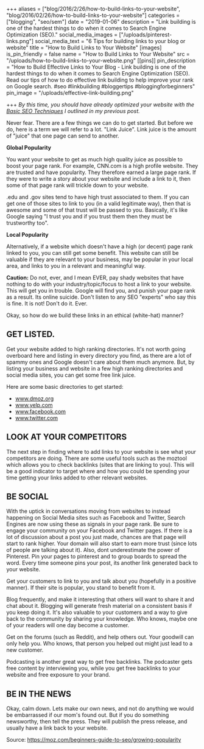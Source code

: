 +++
aliases = ["blog/2016/2/26/how-to-build-links-to-your-website", "blog/2016/02/26/how-to-build-links-to-your-website"]
categories = ["blogging", "seo/sem"]
date = "2019-01-06"
description = "Link building is one of the hardest things to do when it comes to Search Engine Optimization (SEO)."
social_media_images = ["/uploads/pinterest-links.png"]
social_media_text = "6 Tips for building links to your blog or website"
title = "How to Build Links to Your Website"
[images]
is_pin_friendly = false
name = "How to Build Links to Your Website"
src = "/uploads/how-to-build-links-to-your-website.png"
[[pins]]
pin_description = "How to Build Effective Links to Your Blog - Link building is one of the hardest things to do when it comes to Search Engine Optimization (SEO). Read our tips of how to do effective link building to help improve your rank on Google search. #seo #linkbuilding #bloggertips #bloggingforbeginners"
pin_image = "/uploads/effective-link-building.png"

+++
_By this time, you should have already optimized your website with the_ [_Basic SEO Techniques_](/blog/introduction-to-seo-and-sem-for-beginners "Basic SEO Techniques") _I outlined in my previous post._

Never fear.  There are a few things we can do to get started.  But before we do, here is a term we will refer to a lot.  "Link Juice".  Link juice is the amount of "juice" that one page can send to another.

**Global Popularity**

You want your website to get as much high quality juice as possible to boost your page rank.  For example, CNN.com is a high profile website. They are trusted and have popularity.  They therefore earned a large page rank.  If they were to write a story about your website and include a link to it, then some of that page rank will trickle down to your website.

.edu and .gov sites tend to have high trust associated to them.  If you can get one of those sites to link to you (in a valid legitimate way), then that is awesome and some of that trust will be passed to you.  Basically, it's like Google saying "I trust you and if you trust them then they must be trustworthy too".

**Local Popularity**

Alternatively, if a website which doesn't have a high (or decent) page rank linked to you, you can still get some benefit. This website can still be valuable if they are relevant to your business, may be popular in your local area, and links to you in a relevant and meaningful way.

**Caution:**  Do not, ever, and I mean EVER, pay shady websites that have nothing to do with your industry/topic/focus to host a link to your website.  This will get you in trouble.  Google will find you, and punish your page rank as a result.  Its online suicide. Don't listen to any SEO "experts" who say this is fine.  It is not!  Don't do it. Ever.

Okay, so how do we build these links in an ethical (white-hat) manner?

## GET LISTED.

Get your website added to high ranking directories.  It's not worth going overboard here and listing in every directory you find, as there are a lot of spammy ones and Google doesn't care about them much anymore.  But, by listing your business and website in a few high ranking directories and social media sites, you can get some free link juice.

Here are some basic directories to get started:

* www.dmoz.org
* www.yelp.com
* www.facebook.com
* www.twitter.com

## LOOK AT YOUR COMPETITORS

The next step in finding where to add links to your website is see what your competitors are doing.  There are some useful tools such as the moztool which allows you to check backlinks (sites that are linking to you).  This will be a good indicator to target where and how you could be spending your time getting your links added to other relevant websites.

## BE SOCIAL

With the uptick in conversations moving from websites to instead happening on Social Media sites such as Facebook and Twitter, Search Engines are now using these as signals in your page rank.  Be sure to engage your community on your Facebook and Twitter pages.  If there is a lot of discussion about a post you just made, chances are that page will start to rank higher.  Your domain will also start to earn more trust (since lots of people are talking about it). Also, dont underestimate the power of Pinterest.  Pin your pages to pinterest and to group boards to spread the word.  Every time someone pins your post, its another link generated back to your website.

Get your customers to link to you and talk about you (hopefully in a positive manner).  If their site is popular, you stand to benefit from it.

Blog frequently, and make it interesting that others will want to share it and chat about it.  Blogging will generate fresh material on a consistent basis if you keep doing it.  It's also valuable to your customers and a way to give back to the community by sharing your knowledge.  Who knows, maybe one of your readers will one day become a customer.

Get on the forums (such as Reddit), and help others out.  Your goodwill can only help you.  Who knows, that person you helped out might just lead to a new customer.

Podcasting is another great way to get free backlinks.  The podcaster gets free content by interviewing you, while you get free backlinks to your website and free exposure to your brand.

## BE IN THE NEWS

Okay, calm down.  Lets make our own news, and not do anything we would be embarrassed if our mom's found out.  But if you do something newsworthy, then tell the press.  They will publish the press release, and usually have a link back to your website.

Source: https://moz.com/beginners-guide-to-seo/growing-popularity